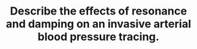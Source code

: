 ---
title: "Describe the effects of resonance and damping on an invasive arterial blood pressure tracing."
entityType: SAQ
exam: PEX
college: ANZCA
year: 2013
sitting: B
question: 08
passRate: 30
EC_expectedDomains:
- "A brief description of an invasive arterial blood pressure measurement system followed by a definition of resonance and a definition of damping allowed for better structuring of answers."
- "What was required after that was a slightly more detailed description of why resonance could be an issue and how it is engineered out of the measurement system."
- "A discussion of the range of values for damping that could apply to a system and what those values mean, followed by an appreciation of critical and optimal damping would round out a good answer."
EC_extraCredit:
- "Better answers demonstrated a methodical approach to the question, had accurate drawings and were factually correct."
EC_errorsCommon:
- "The most common reason for not passing this question was simply being too brief and not including enough of the elements that were expected in an answer to this question."
- "Repetition of material was present in many answers but was not rewarded with additional credit."
- "More than a few answers confused critical and optimal damping with the range of values given for optimal damping falling between 0.33 and 0.8."
---